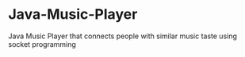 # Java-Music-Player
Java Music Player that connects people with similar music taste using socket programming

